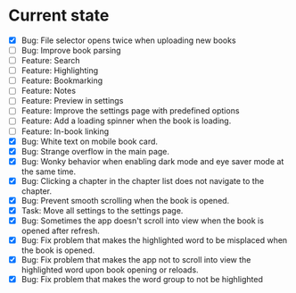 # Current state
- [x] Bug: File selector opens twice when uploading new books
- [ ] Bug: Improve book parsing
- [ ] Feature: Search
- [ ] Feature: Highlighting
- [ ] Feature: Bookmarking
- [ ] Feature: Notes
- [ ] Feature: Preview in settings
- [ ] Feature: Improve the settings page with predefined options
- [ ] Feature: Add a loading spinner when the book is loading.
- [ ] Feature: In-book linking
- [x] Bug: White text on mobile book card.
- [x] Bug: Strange overflow in the main page.
- [x] Bug: Wonky behavior when enabling dark mode and eye saver mode at the same time.
- [x] Bug: Clicking a chapter in the chapter list does not navigate to the
chapter.
- [x] Bug: Prevent smooth scrolling when the book is opened.
- [x] Task: Move all settings to the settings page.
- [x] Bug: Sometimes the app doesn't scroll into view when the book is opened after refresh.
- [x] Bug: Fix problem that makes the highlighted word to be misplaced when the 
book is opened.
- [x] Bug: Fix problem that makes the app not to scroll into view the highlighted word upon book opening or reloads.
- [x] Bug: Fix problem that makes the word group to not be highlighted
